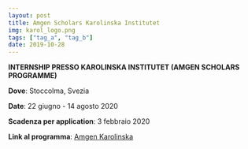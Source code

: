 ```yaml
---
layout: post
title: Amgen Scholars Karolinska Institutet
img: karol_logo.png
tags: ["tag_a", "tag_b"]
date: 2019-10-28
---
```


**INTERNSHIP PRESSO KAROLINSKA INSTITUTET (AMGEN SCHOLARS PROGRAMME)**

**Dove**: Stoccolma, Svezia 

**Date**: 22 giugno - 14 agosto 2020

**Scadenza per application**: 3 febbraio 2020

**Link al programma**: [Amgen Karolinska](https://education.ki.se/amgen-scholars-program-at-karolinska-institutet)


